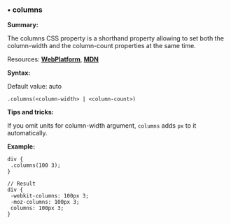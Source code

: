 ### <a name="columns"></a> &#8226; columns
**Summary:**

The columns CSS property is a shorthand property allowing to set both the column-width and the column-count properties at the same time.

Resources: **[WebPlatform](http://docs.webplatform.org/wiki/css/properties/columns)**, **[MDN](https://developer.mozilla.org/en-US/docs/Web/CSS/columns)**

**Syntax:**

Default value: auto

    .columns(<column-width> | <column-count>)

**Tips and tricks:**

  If you omit units for column-width argument, `columns` adds `px` to it automatically. 
  
**Example:**

    div {
     .columns(100 3);
    }
    
    // Result
    div {
     -webkit-columns: 100px 3;
     -moz-columns: 100px 3;
     columns: 100px 3;
    } 

